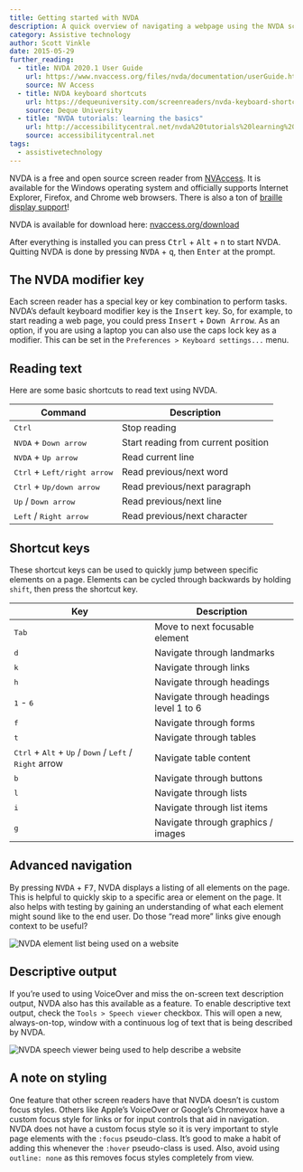 ```yaml
---
title: Getting started with NVDA
description: A quick overview of navigating a webpage using the NVDA screen reader.
category: Assistive technology
author: Scott Vinkle
date: 2015-05-29
further_reading:
  - title: NVDA 2020.1 User Guide
    url: https://www.nvaccess.org/files/nvda/documentation/userGuide.html
    source: NV Access
  - title: NVDA keyboard shortcuts
    url: https://dequeuniversity.com/screenreaders/nvda-keyboard-shortcuts
    source: Deque University
  - title: "NVDA tutorials: learning the basics"
    url: http://accessibilitycentral.net/nvda%20tutorials%20learning%20the%20basics.html
    source: accessibilitycentral.net
tags:
  - assistivetechnology
---
```


NVDA is a free and open source screen reader from [NVAccess](https://www.nvaccess.org/). It is available for the Windows operating system and officially supports Internet Explorer, Firefox, and Chrome web browsers. There is also a ton of [braille display support](https://www.nvaccess.org/files/nvda/documentation/userGuide.html?#SupportedBrailleDisplays)!

NVDA is available for download here: [nvaccess.org/download](https://www.nvaccess.org/download/)

After everything is installed you can press <kbd>Ctrl</kbd> + <kbd>Alt</kbd> + <kbd>n</kbd> to start NVDA. Quitting NVDA is done by pressing <kbd>NVDA</kbd> + <kbd>q</kbd>, then <kbd>Enter</kbd> at the prompt.


## The NVDA modifier key

Each screen reader has a special key or key combination to perform tasks. NVDA’s default keyboard modifier key is the <kbd>Insert</kbd> key. So, for example, to start reading a web page, you could press <kbd>Insert</kbd> + <kbd>Down Arrow</kbd>. As an option, if you are using a laptop you can also use the caps lock key as a modifier. This can be set in the `Preferences > Keyboard settings...` menu.


## Reading text

Here are some basic shortcuts to read text using NVDA.

Command | Description
--------|------------
<kbd>Ctrl</kbd> | Stop reading
<kbd>NVDA</kbd> + <kbd>Down arrow</kbd> | Start reading from current position
<kbd>NVDA</kbd> + <kbd>Up arrow</kbd> | Read current line
<kbd>Ctrl</kbd> + <kbd>Left/right arrow</kbd> | Read previous/next word
<kbd>Ctrl</kbd> + <kbd>Up/down arrow</kbd> | Read previous/next paragraph
<kbd>Up</kbd> / <kbd>Down arrow</kbd> | Read previous/next line
<kbd>Left</kbd> / <kbd>Right arrow</kbd> | Read previous/next character


## Shortcut keys

These shortcut keys can be used to quickly jump between specific elements on a page. Elements can be cycled through backwards by holding `shift`, then press the shortcut key.

Key | Description
--------|------------
<kbd>Tab</kbd> | Move to next focusable element
<kbd>d</kbd> | Navigate through landmarks
<kbd>k</kbd> | Navigate through links
<kbd>h</kbd> | Navigate through headings
<kbd>1</kbd> - <kbd>6</kbd> | Navigate through headings level 1 to 6
<kbd>f</kbd> | Navigate through forms
<kbd>t</kbd> | Navigate through tables
<kbd>Ctrl</kbd> + <kbd>Alt</kbd> + <kbd>Up</kbd> / <kbd>Down</kbd> / <kbd>Left</kbd> / <kbd>Right</kbd> arrow | Navigate table content
<kbd>b</kbd> | Navigate through buttons
<kbd>l</kbd> | Navigate through lists
<kbd>i</kbd> | Navigate through list items
<kbd>g</kbd> | Navigate through graphics / images


## Advanced navigation

By pressing <kbd>NVDA</kbd> + <kbd>F7</kbd>, NVDA displays a listing of all elements on the page. This is helpful to quickly skip to a specific area or element on the page. It also helps with testing by gaining an understanding of what each element might sound like to the end user. Do those “read more” links give enough context to be useful?

![NVDA element list being used on a website](https://cloud.githubusercontent.com/assets/1392632/7968990/04d5fb78-0a02-11e5-9139-128f05ee9458.png)


## Descriptive output

If you’re used to using VoiceOver and miss the on-screen text description output, NVDA also has this available as a feature. To enable descriptive text output, check the `Tools > Speech viewer` checkbox. This will open a new, always-on-top, window with a continuous log of text that is being described by NVDA.

![NVDA speech viewer being used to help describe a website](https://cloud.githubusercontent.com/assets/1392632/7968993/0fcd841a-0a02-11e5-9cc7-b316eb509707.png)


## A note on styling

One feature that other screen readers have that NVDA doesn’t is custom focus styles. Others like Apple’s VoiceOver or Google’s Chromevox have a custom focus style for links or for input controls that aid in navigation. NVDA does not have a custom focus style so it is very important to style page elements with the `:focus` pseudo-class. It’s good to make a habit of adding this whenever the `:hover` pseudo-class is used. Also, avoid using `outline: none` as this removes focus styles completely from view.
